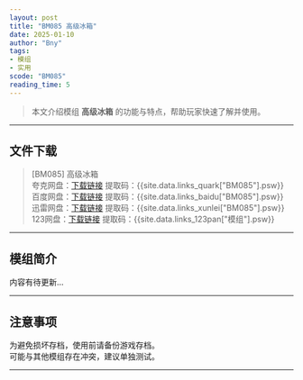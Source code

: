 ```yaml
---
layout: post
title: "BM085 高级冰箱"
date: 2025-01-10
author: "Bny"
tags: 
- 模组
- 实用
scode: "BM085"
reading_time: 5
---
```


> 本文介绍模组 **高级冰箱** 的功能与特点，帮助玩家快速了解并使用。

---

## 文件下载

> [BM085] 高级冰箱  
夸克网盘：[下载链接]({{site.data.links_quark["BM085"].url}}) 提取码：{{site.data.links_quark["BM085"].psw}}  
百度网盘：[下载链接]({{site.data.links_baidu["BM085"].url}}) 提取码：{{site.data.links_baidu["BM085"].psw}}  
迅雷网盘：[下载链接]({{site.data.links_xunlei["BM085"].url}}) 提取码：{{site.data.links_xunlei["BM085"].psw}}  
123网盘：[下载链接]({{site.data.links_123pan["模组"].url}}) 提取码：{{site.data.links_123pan["模组"].psw}}  

---

## 模组简介

>  
内容有待更新...  

---

## 注意事项

>  
为避免损坏存档，使用前请备份游戏存档。  
可能与其他模组存在冲突，建议单独测试。  

---

